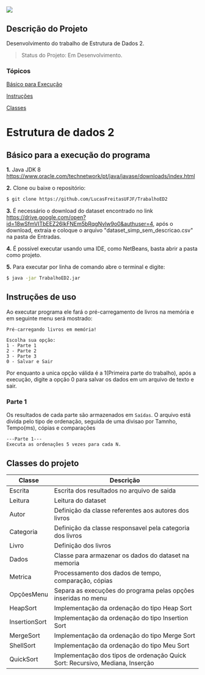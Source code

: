 # <p align="center">

<img src="https://is2-ssl.mzstatic.com/image/thumb/Purple124/v4/8d/24/12/8d2412ff-7385-cc81-d0c8-6bd01bf3d3fd/AppIcon-0-0-1x_U007emarketing-0-0-0-10-0-0-sRGB-0-0-0-GLES2_U002c0-512MB-85-220-0-0.png/1200x630wa.png">

</p>

## Descrição do Projeto

  

<p align="justify"> Desenvolvimento do trabalho de Estrutura de Dados 2. </p>

  

> Status do Projeto: Em Desenvolvimento.


### Tópicos

  

[Básico para Execução](#básico-para-a-execução-do-programa)

[Instruções](#instruções-de-uso)

[Classes](#classes-do-projeto)


# Estrutura de dados 2

## Básico para a execução do programa
**1.** Java JDK 8
 https://www.oracle.com/technetwork/pt/java/javase/downloads/index.html


**2.** Clone ou baixe o repositório:

```bash
$ git clone https://github.com/LucasFreitasUFJF/TrabalhoED2
```
**3.** É necessário o download do dataset encontrado no link https://drive.google.com/open?id=18wSfmVITbEEZ26lkFNEm5bRqgNvlw9o0&authuser=4, após o download, extraia e coloque o arquivo "dataset_simp_sem_descricao.csv" na pasta de Entradas.

**4.** É possivel executar usando uma IDE, como NetBeans, basta abrir a pasta como projeto.

**5.** Para executar por linha de comando abre o terminal e digite:

```bash
$ java -jar TrabalhoED2.jar
```

## Instruções de uso
Ao executar programa ele fará o pré-carregamento de livros na memória e em seguinte menu será mostrado:
```
Pré-carregando livros em memória!

Escolha sua opção:
1 - Parte 1
2 - Parte 2
3 - Parte 3
0 - Salvar e Sair
```
Por enquanto a unica opção válida é a 1(Primeira parte do trabalho), após a execução, digite a opção 0 para salvar os dados em um arquivo de texto e sair.

### Parte 1
Os resultados de cada parte são armazenados em `Saídas`. O arquivo está divida pelo tipo de ordenação, seguida de uma divisao por Tamnho, Tempo(ms), cópias e comparações

```
---Parte 1---
Executa as ordenações 5 vezes para cada N.
```
## Classes do projeto 

| Classe         | Descrição   |
| -------------- | ----------- |
| Escrita          | Escrita dos resultados no arquivo de saida                                                                      |
| Leitura  | Leitura do dataset                                           |
| Autor    | Definição da classe referentes aos autores dos livros                              |
| Categoria        | Definição da classe responsavel pela categoria dos livros                                                                              |
| Livro        | Definição dos livros                                                                             |
| Dados        | Classe para armazenar os dados do dataset na memoria                                                                              |
| Metrica        | Processamento dos dados de tempo, comparação, cópias                                                                              |
| OpçõesMenu        | Separa as execuções do programa pelas opções inseridas no menu                                                                              |
| HeapSort       | Implementação da ordenação do tipo Heap Sort                                  |
| InsertionSort  | Implementação da ordenação do tipo Insertion Sort                             |
| MergeSort      | Implementação da ordenação do tipo Merge Sort                                 |
| ShellSort       | Implementação da ordenação do tipo Meu Sort                                  |
| QuickSort      | Implementação dos tipos de ordenação Quick Sort: Recursivo, Mediana, Inserção |
